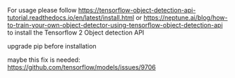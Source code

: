 For usage please follow https://tensorflow-object-detection-api-tutorial.readthedocs.io/en/latest/install.html or https://neptune.ai/blog/how-to-train-your-own-object-detector-using-tensorflow-object-detection-api to install the Tensorflow 2 Object detection API

upgrade pip before installation

maybe this fix is needed:
https://github.com/tensorflow/models/issues/9706